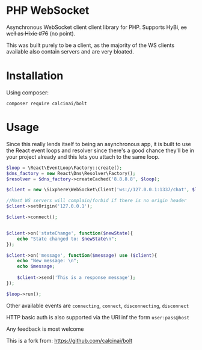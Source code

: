 # PHP WebSocket

Asynchronous WebSocket client client library for PHP. Supports HyBi, ~~as well as Hixie #76~~ (no point).

This was built purely to be a client, as the majority of the WS clients available also contain servers and are very bloated.

# Installation
    
Using composer:

    composer require calcinai/bolt   


# Usage
       
Since this really lends itself to being an asynchronous app, it is built to use the React event loops and resolver since there's a good 
chance they'll be in your project already and this lets you attach to the same loop.

```php
$loop = \React\EventLoop\Factory::create();
$dns_factory = new React\Dns\Resolver\Factory();
$resolver = $dns_factory->createCached('8.8.8.8', $loop);

$client = new \Sixphere\WebSocket\Client('ws://127.0.0.1:1337/chat', $loop, $resolver);

//Most WS servers will complain/forbid if there is no origin header
$client->setOrigin('127.0.0.1');

$client->connect();


$client->on('stateChange', function($newState){
    echo "State changed to: $newState\n";
});

$client->on('message', function($message) use ($client){
    echo "New message: \n";
    echo $message;
    
    $client->send('This is a response message');
});

$loop->run();
```
   
   
Other available events are ```connecting```, ```connect```, ```disconnecting```, ```disconnect```


HTTP basic auth is also supported via the URI inf the form ```user:pass@host```


Any feedback is most welcome

This is a fork from: https://github.com/calcinai/bolt
